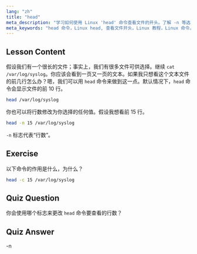 ```yaml
---
lang: "zh"
title: "head"
meta_description: "学习如何使用 Linux 'head' 命令查看文件的开头。了解 -n 等选项以控制行数。必备的 Linux 命令教程。"
meta_keywords: "head 命令，Linux head, 查看文件开头，Linux 教程，Linux 命令，Linux 初学者，head -n, Linux 指南"
---
```


## Lesson Content

假设我们有一个很长的文件；事实上，我们有很多文件可供选择。继续 `cat /var/log/syslog`。你应该会看到一页又一页的文本。如果我只想看这个文本文件的前几行怎么办？嗯，我们可以用 `head` 命令来做到这一点。默认情况下，`head` 命令会显示文件的前 10 行。

```bash
head /var/log/syslog
```

你也可以将行数修改为你选择的任何值。假设我想看前 15 行。

```bash
head -n 15 /var/log/syslog
```

`-n` 标志代表“行数”。

## Exercise

以下命令的作用是什么，为什么？

```bash
head -c 15 /var/log/syslog
```

## Quiz Question

你会使用哪个标志来更改 `head` 命令要查看的行数？

## Quiz Answer

-n
